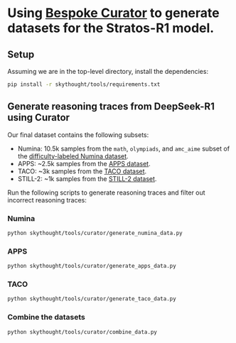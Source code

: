 # Using [Bespoke Curator](https://github.com/bespokelabsai/curator) to generate datasets for the Stratos-R1 model.

## Setup

Assuming we are in the top-level directory, install the dependencies:

```bash
pip install -r skythought/tools/requirements.txt
```

## Generate reasoning traces from DeepSeek-R1 using Curator

Our final dataset contains the following subsets:

* Numina: 10.5k samples from the `math`, `olympiads`, and `amc_aime` subset of the [difficulty-labeled Numina dataset](https://huggingface.co/datasets/NovaSky-AI/labeled_numina_difficulty_162K).
* APPS: ~2.5k samples from the [APPS dataset](https://huggingface.co/datasets/codeparrot/apps).
* TACO: ~3k samples from the [TACO dataset](https://huggingface.co/datasets/BAAI/TACO).
* STILL-2: ~1k samples from the [STILL-2 dataset](https://huggingface.co/datasets/RUC-AIBOX/long_form_thought_data_5k).

Run the following scripts to generate reasoning traces and filter out incorrect reasoning traces:

### Numina

```bash
python skythought/tools/curator/generate_numina_data.py
```

### APPS

```bash
python skythought/tools/curator/generate_apps_data.py
```

### TACO

```bash
python skythought/tools/curator/generate_taco_data.py
```

### Combine the datasets

```bash
python skythought/tools/curator/combine_data.py
```
